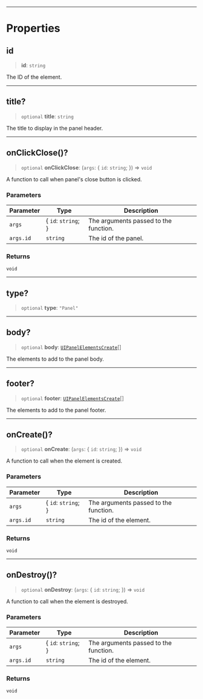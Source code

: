 ***

# Properties

## id

> **id**: `string`

The ID of the element.

***

## title?

> `optional` **title**: `string`

The title to display in the panel header.

***

## onClickClose()?

> `optional` **onClickClose**: (`args`: \{ `id`: `string`; }) => `void`

A function to call when panel's close button is clicked.

### Parameters

| Parameter | Type                 | Description                           |
| --------- | -------------------- | ------------------------------------- |
| `args`    | \{ `id`: `string`; } | The arguments passed to the function. |
| `args.id` | `string`             | The id of the panel.                  |

### Returns

`void`

***

## type?

> `optional` **type**: `"Panel"`

***

## body?

> `optional` **body**: [`UIPanelElementsCreate`](UIPanelElementsCreate.md)\[]

The elements to add to the panel body.

***

## footer?

> `optional` **footer**: [`UIPanelElementsCreate`](UIPanelElementsCreate.md)\[]

The elements to add to the panel footer.

***

## onCreate()?

> `optional` **onCreate**: (`args`: \{ `id`: `string`; }) => `void`

A function to call when the element is created.

### Parameters

| Parameter | Type                 | Description                           |
| --------- | -------------------- | ------------------------------------- |
| `args`    | \{ `id`: `string`; } | The arguments passed to the function. |
| `args.id` | `string`             | The id of the element.                |

### Returns

`void`

***

## onDestroy()?

> `optional` **onDestroy**: (`args`: \{ `id`: `string`; }) => `void`

A function to call when the element is destroyed.

### Parameters

| Parameter | Type                 | Description                           |
| --------- | -------------------- | ------------------------------------- |
| `args`    | \{ `id`: `string`; } | The arguments passed to the function. |
| `args.id` | `string`             | The id of the element.                |

### Returns

`void`
